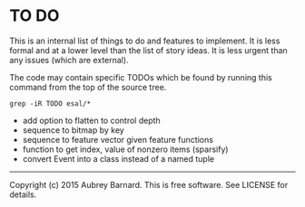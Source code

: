 TO DO
=====


This is an internal list of things to do and features to implement.  It
is less formal and at a lower level than the list of story ideas.  It is
less urgent than any issues (which are external).

The code may contain specific TODOs which be found by running this
command from the top of the source tree.

    grep -iR TODO esal/*


* add option to flatten to control depth
* sequence to bitmap by key
* sequence to feature vector given feature functions
* function to get index, value of nonzero items (sparsify)
* convert Event into a class instead of a named tuple


-----
Copyright (c) 2015 Aubrey Barnard.  This is free software.  See LICENSE
for details.
